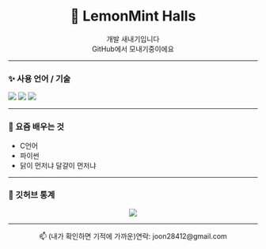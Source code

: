<h1 align="center">🍋 LemonMint Halls</h1>

<p align="center">개발 새내기입니다<br>GitHub에서 모내기중이에요</p>

---

### ✨ 사용 언어 / 기술
<p>
  <img src="https://img.shields.io/badge/C-00599C?style=flat&logo=c&logoColor=white"/>
  <img src="https://img.shields.io/badge/Python-3776AB?style=flat&logo=python&logoColor=white"/>
  <img src="https://img.shields.io/badge/Git-F05032?style=flat&logo=git&logoColor=white"/>
</p>

---

### 🌱 요즘 배우는 것
- C언어
- 파이썬
- 닭이 먼저냐 달걀이 먼저냐

---

### 🐾 깃허브 통계
<p align="center">
  <img src="https://github-readme-stats.vercel.app/api?username=halls-a&show_icons=true&theme=default&hide_title=true&hide=issues&hide_border=true" />
</p>

---

<p align="center">📫 (내가 확인하면 기적에 가까운)연락: joon28412@gmail.com</p>
